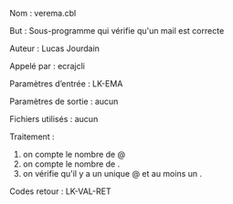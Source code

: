 Nom : verema.cbl

But : Sous-programme qui vérifie qu'un mail est correcte

Auteur : Lucas Jourdain

Appelé par : ecrajcli 

Paramètres d’entrée : LK-EMA

Paramètres de sortie : aucun

Fichiers utilisés : aucun

Traitement : 
1. on compte le nombre de @
2. on compte le nombre de .
3. on vérifie qu'il y a un unique @ et au moins un .

Codes retour : LK-VAL-RET